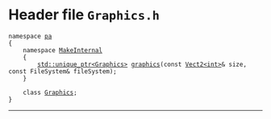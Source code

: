 # Header file `Graphics.h`<a id="Graphics.h"></a>

<pre><code class="language-cpp">namespace <a href='doc_Rect.md#Rect.h'>pa</a>
{
    namespace <a href='doc_Graphics.md#Graphics.h'>MakeInternal</a>
    {
        <a href='http://en.cppreference.com/mwiki/index.php?title=Special%3ASearch&search=std::unique_ptr%3cGraphics%3e'>std::unique_ptr&lt;Graphics&gt;</a> <a href='doc_Graphics.md#Graphics.h'>graphics</a>(const <a href='doc_Vect2.md#Vect2.h'>Vect2&lt;int&gt;</a>&amp; size, const FileSystem&amp; fileSystem);
    }
    
    class <a href='doc_Graphics.md#Graphics.h'>Graphics</a>;
}</code></pre>

-----
